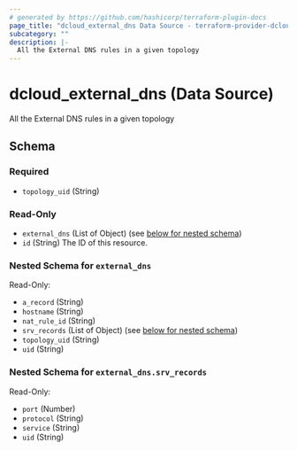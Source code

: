 ```yaml
---
# generated by https://github.com/hashicorp/terraform-plugin-docs
page_title: "dcloud_external_dns Data Source - terraform-provider-dcloud"
subcategory: ""
description: |-
  All the External DNS rules in a given topology
---
```


# dcloud_external_dns (Data Source)

All the External DNS rules in a given topology



<!-- schema generated by tfplugindocs -->
## Schema

### Required

- `topology_uid` (String)

### Read-Only

- `external_dns` (List of Object) (see [below for nested schema](#nestedatt--external_dns))
- `id` (String) The ID of this resource.

<a id="nestedatt--external_dns"></a>
### Nested Schema for `external_dns`

Read-Only:

- `a_record` (String)
- `hostname` (String)
- `nat_rule_id` (String)
- `srv_records` (List of Object) (see [below for nested schema](#nestedobjatt--external_dns--srv_records))
- `topology_uid` (String)
- `uid` (String)

<a id="nestedobjatt--external_dns--srv_records"></a>
### Nested Schema for `external_dns.srv_records`

Read-Only:

- `port` (Number)
- `protocol` (String)
- `service` (String)
- `uid` (String)


